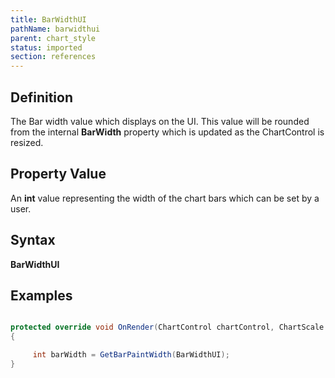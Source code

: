 ```yaml
---
title: BarWidthUI
pathName: barwidthui
parent: chart_style
status: imported
section: references
---
```


## Definition

The Bar width value which displays on the UI. This value will be rounded from the internal **BarWidth** property which is updated as the ChartControl is resized.

## Property Value

An **int** value representing the width of the chart bars which can be set by a user.

## Syntax

**BarWidthUI**

## Examples

```csharp

protected override void OnRender(ChartControl chartControl, ChartScale chartScale, ChartBars chartBars)
{

     int barWidth = GetBarPaintWidth(BarWidthUI);
}
```
